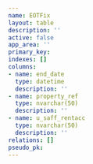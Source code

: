 ```yaml
---
name: EOTFix
layout: table
description: ''
active: false
app_area: ''
primary_key: 
indexes: []
columns:
- name: end_date
  type: datetime
  description: ''
- name: property_ref
  type: nvarchar(50)
  description: ''
- name: u_saff_rentacc
  type: nvarchar(50)
  description: ''
relations: []
pseudo_pk: 
---
```


